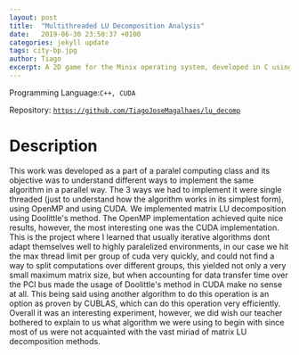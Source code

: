 ```yaml
---
layout: post
title:  "Multithreaded LU Decomposition Analysis"
date:   2019-06-30 23:50:37 +0100
categories: jekyll update
tags: city-bp.jpg
author: Tiago
excerpt: A 2D game for the Minix operating system, developed in C using only the C standard library and Minix's OS API.
---
```


Programming Language:`C++, CUDA`

Repository: [`https://github.com/TiagoJoseMagalhaes/lu_decomp`](https://github.com/TiagoJoseMagalhaes/lu_decomp)

# Description

This work was developed as a part of a paralel computing class and its objective was to understand different ways to implement the same algorithm in a parallel way. The 3 ways we had to implement it were single threaded (just to understand how the algorithm works in its simplest form), using OpenMP and using CUDA. We implemented matrix LU decomposition using Doolittle's method. The OpenMP implementation achieved quite nice results, however, the most interesting one was the CUDA implementation. This is the project where I learned that usually iterative algorithms dont adapt themselves well to highly paralelized environments, in our case we hit the max thread limit per group of cuda very quickly, and could not find a way to split computations over different groups, this yielded not only a very small maximum matrix size, but when accounting for data transfer time over the PCI bus made the usage of Doolittle's method in CUDA make no sense at all. This being said using another algorithm to do this operation is an option as proven by CUBLAS, which can do this operation very efficiently. Overall it was an interesting experiment, however, we did wish our teacher bothered to explain to us what algorithm we were using to begin with since most of us were not acquainted with the vast miriad of matrix LU decomposition methods.